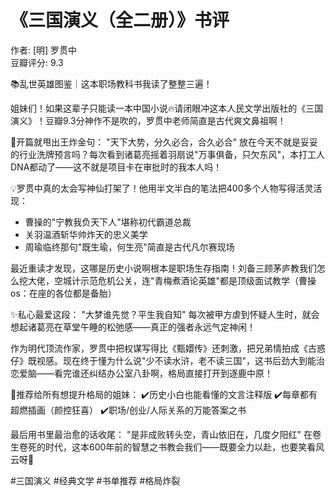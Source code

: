 # 《三国演义（全二册）》书评

作者: [明] 罗贯中  
豆瓣评分: 9.3  



📚乱世英雄图鉴｜这本职场教科书我读了整整三遍！

姐妹们！如果这辈子只能读一本中国小说🔥请闭眼冲这本人民文学出版社的《三国演义》！豆瓣9.3分神作不是吹的，罗贯中老师简直是古代爽文鼻祖啊！

🌟开篇就甩出王炸金句：
"天下大势，分久必合，合久必合"
放在今天不就是妥妥的行业洗牌预言吗？每次看到诸葛亮摇着羽扇说"万事俱备，只欠东风"，本打工人DNA都动了——这不就是项目卡在审批时的我本人吗！

💡罗贯中真的太会写神仙打架了！他用半文半白的笔法把400多个人物写得活灵活现：
- 曹操的"宁教我负天下人"堪称初代霸道总裁
- 关羽温酒斩华帅炸天的忠义美学
- 周瑜临终那句"既生瑜，何生亮"简直是古代凡尔赛现场

最近重读才发现，这哪是历史小说啊根本是职场生存指南！刘备三顾茅庐教我们怎么挖大佬，空城计示范危机公关，连"青梅煮酒论英雄"都是顶级面试教学（曹操os：在座的各位都是备胎）

✨私心最爱这段：
"大梦谁先觉？平生我自知"
每次被甲方虐到怀疑人生时，就会想起诸葛亮在草堂午睡的松弛感——真正的强者永远气定神闲！

作为明代顶流作家，罗贯中把权谋写得比《甄嬛传》还刺激，把兄弟情拍成《古惑仔》既视感。现在终于懂为什么说"少不读水浒，老不读三国"，这书后劲大到能治恋爱脑——看完谁还纠结办公室八卦啊，格局直接打开到逐鹿中原！

📌推荐给所有想提升格局的姐妹：
✔️历史小白也能看懂的文言注释版
✔️每章都有超燃插画（颜控狂喜）
✔️职场/创业/人际关系的万能答案之书

最后用书里最治愈的话收尾：
"是非成败转头空，青山依旧在，几度夕阳红"
在卷生卷死的时代，这本600年前的智慧之书教会我们——既要全力以赴，也要笑看风云呀💫

#三国演义 #经典文学 #书单推荐 #格局炸裂
